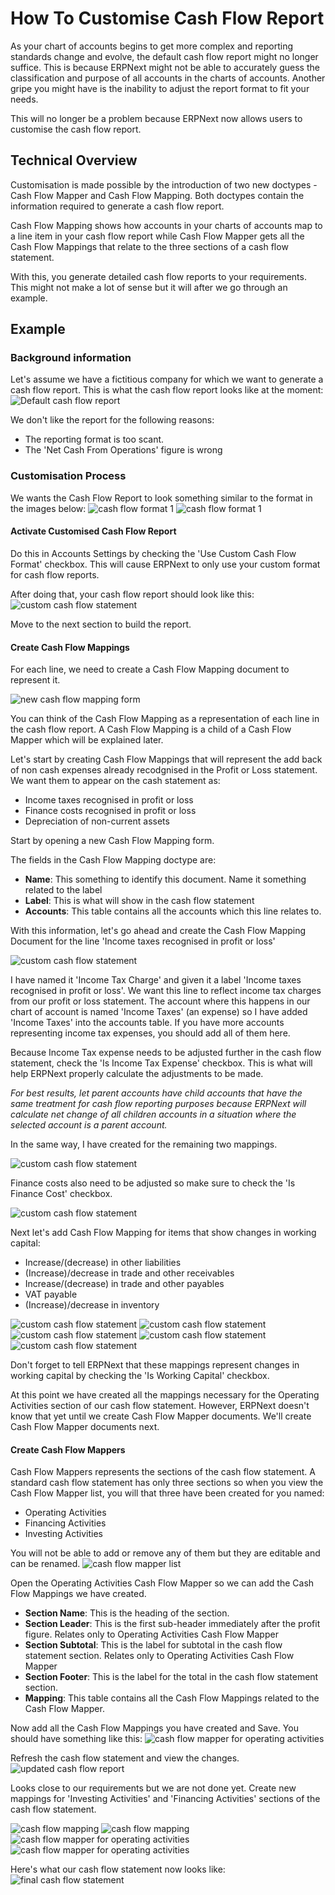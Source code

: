 # How To Customise Cash Flow Report

As your chart of accounts begins to get more complex and reporting standards change and evolve, the default cash flow 
report might no longer suffice. This is because ERPNext might not be able to accurately guess the classification and 
purpose of all accounts in the charts of accounts. Another gripe you might have is the inability to adjust the report 
format to fit your needs.

This will no longer be a problem because ERPNext now allows users to customise the cash flow report.


## Technical Overview
Customisation is made possible by the introduction of two new doctypes - Cash Flow Mapper and Cash Flow Mapping. Both 
doctypes contain the information required to generate a cash flow report.

Cash Flow Mapping shows how accounts in your charts of accounts map to a line item in your cash flow report while 
Cash Flow Mapper gets all the Cash Flow Mappings that relate to the three sections of a cash flow statement.

With this, you generate detailed cash flow reports to your requirements. This might not make a lot of sense but it will 
after we go through an example.

## Example
### Background information
Let's assume we have a fictitious company for which we want to generate a cash flow report.
This is what the cash flow report looks like at the moment:
<img alt="Default cash flow report" class="screenshot" src="{{docs_base_url}}/assets/img/articles/default-cash-flow-report.png">

We don't like the report for the following reasons:
- The reporting format is too scant.
- The 'Net Cash From Operations' figure is wrong

### Customisation Process

We wants the Cash Flow Report to look something similar to the format in the images below:
<img alt="cash flow format 1" class="screenshot" src="{{docs_base_url}}/assets/img/articles/format-1.png">
<img alt="cash flow format 1" class="screenshot" src="{{docs_base_url}}/assets/img/articles/format-2.png">

#### Activate Customised Cash Flow Report
Do this in Accounts Settings by checking the 'Use Custom Cash Flow Format' checkbox. This will cause ERPNext to only 
use your custom format for cash flow reports.

After doing that, your cash flow report should look like this:
<img alt="custom cash flow statement" class="screenshot" src="{{docs_base_url}}/assets/img/articles/no-mappers.png">

Move to the next section to build the report.

#### Create Cash Flow Mappings
For each line, we need to create a Cash Flow Mapping document to represent it.

<img alt="new cash flow mapping form" class="screenshot" src="{{docs_base_url}}/assets/img/articles/new-cash-flow-mapping.png">

You can think of the Cash Flow Mapping as a representation of each line in the cash flow report. A Cash Flow Mapping 
is a child of a Cash Flow Mapper which will be explained later. 

Let's start by creating Cash Flow Mappings that will represent the add back of non cash expenses already recodgnised in
the Profit or Loss statement. We want them to appear on the cash statement as:
- Income taxes recognised in profit or loss
- Finance costs recognised in profit or loss
- Depreciation of non-current assets

Start by opening a new Cash Flow Mapping form.

The fields in the Cash Flow Mapping doctype are:
- **Name**: This something to identify this document. Name it something related to the label
- **Label**: This is what will show in the cash flow statement
- **Accounts**: This table contains all the accounts which this line relates to.

With this information, let's go ahead and create the Cash Flow Mapping Document for the line 'Income taxes recognised in profit or loss'

<img alt="custom cash flow statement" class="screenshot" src="{{docs_base_url}}/assets/img/articles/cash-flow-mapping-1.png">

I have named it 'Income Tax Charge' and given it a label 'Income taxes recognised in profit or loss'. We want this 
line to reflect income tax charges from our profit or loss statement. The account where this happens in our chart 
of account is named 'Income Taxes' (an expense) so I have added 'Income Taxes' into the accounts table. If you have 
more accounts representing income tax expenses, you should add all of them here.

Because Income Tax expense needs to be adjusted further in the cash flow statement, check the 'Is Income Tax Expense' 
checkbox. This is what will help ERPNext properly calculate the adjustments to be made.

*For best results, let parent accounts have child accounts that have the same treatment for cash flow reporting 
purposes because ERPNext will calculate net change of all children accounts in a situation where the selected account 
is a parent account.* 

In the same way, I have created for the remaining two mappings.

<img alt="custom cash flow statement" class="screenshot" src="{{docs_base_url}}/assets/img/articles/cash-flow-mapping-2.png">

Finance costs also need to be adjusted so make sure to check the 'Is Finance Cost' checkbox.

<img alt="custom cash flow statement" class="screenshot" src="{{docs_base_url}}/assets/img/articles/cash-flow-mapping-3.png">

Next let's add Cash Flow Mapping for items that show changes in working capital:
- Increase/(decrease) in other liabilities
- (Increase)/decrease in trade and other receivables
- Increase/(decrease) in trade and other payables
- VAT payable
- (Increase)/decrease in inventory

<img alt="custom cash flow statement" class="screenshot" src="{{docs_base_url}}/assets/img/articles/cash-flow-mapping-4.png">

<img alt="custom cash flow statement" class="screenshot" src="{{docs_base_url}}/assets/img/articles/cash-flow-mapping-5.png">

<img alt="custom cash flow statement" class="screenshot" src="{{docs_base_url}}/assets/img/articles/cash-flow-mapping-6.png">

<img alt="custom cash flow statement" class="screenshot" src="{{docs_base_url}}/assets/img/articles/cash-flow-mapping-7.png">

<img alt="custom cash flow statement" class="screenshot" src="{{docs_base_url}}/assets/img/articles/cash-flow-mapping-8.png">

Don't forget to tell ERPNext that these mappings represent changes in working capital by checking the 'Is Working 
Capital' checkbox.

At this point we have created all the mappings necessary for the Operating Activities section of our cash flow 
statement. However, ERPNext doesn't know that yet until we create Cash Flow Mapper documents. We'll create Cash Flow 
Mapper documents next.


#### Create Cash Flow Mappers
Cash Flow Mappers represents the sections of the cash flow statement. A standard cash flow statement has only three 
sections so when you view the Cash Flow Mapper list, you will that three have been created for you named:
- Operating Activities
- Financing Activities 
- Investing Activities 

You will not be able to add or remove any of them but they are editable and can be renamed.
<img alt="cash flow mapper list" class="screenshot" src="{{docs_base_url}}/assets/img/articles/cash-flow-mapper-2.png">


Open the Operating Activities Cash Flow Mapper so we can add the Cash Flow Mappings we have created.


- **Section Name**: This is the heading of the section.
- **Section Leader**: This is the first sub-header immediately after the profit figure. Relates only to Operating 
Activities Cash Flow Mapper
- **Section Subtotal**: This is the label for subtotal in the cash flow statement section. Relates only to Operating 
Activities Cash Flow Mapper
- **Section Footer**: This is the label for the total in the cash flow statement section.
- **Mapping**: This table contains all the Cash Flow Mappings related to the Cash Flow Mapper.

Now add all the Cash Flow Mappings you have created and Save. You should have something like this:
<img alt="cash flow mapper for operating activities" class="screenshot" src="{{docs_base_url}}/assets/img/articles/cash-flow-mapper-4.png">

 Refresh the cash flow statement and view the changes.
<img alt="updated cash flow report" class="screenshot" src="{{docs_base_url}}/assets/img/articles/cash-flow-mapper-3.png">

Looks close to our requirements but we are not done yet. Create new mappings for 'Investing Activities' and 'Financing 
Activities' sections of the cash flow statement.

<img alt="cash flow mapping" class="screenshot" src="{{docs_base_url}}/assets/img/articles/cash-flow-mapping-9.png">

<img alt="cash flow mapping" class="screenshot" src="{{docs_base_url}}/assets/img/articles/cash-flow-mapping-10.png">

<img alt="cash flow mapper for operating activities" class="screenshot" src="{{docs_base_url}}/assets/img/articles/cash-flow-mapper-5.png">

<img alt="cash flow mapper for operating activities" class="screenshot" src="{{docs_base_url}}/assets/img/articles/cash-flow-mapper-6.png">

Here's what our cash flow statement now looks like:
<img alt="final cash flow statement" class="screenshot" src="{{docs_base_url}}/assets/img/articles/final-cash-flow.png">
